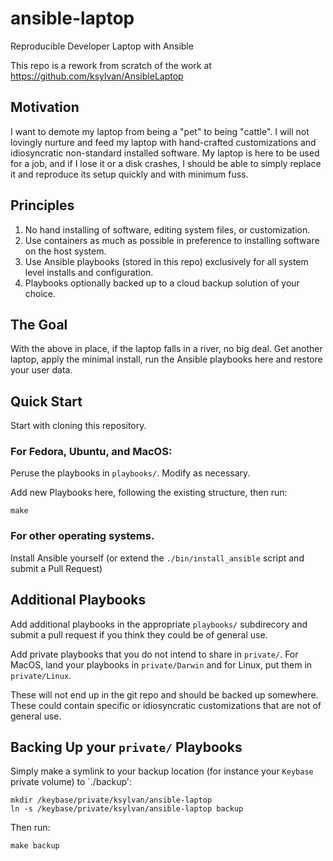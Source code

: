 # ansible-laptop

Reproducible Developer Laptop with Ansible

This repo is a rework from scratch of the work at https://github.com/ksylvan/AnsibleLaptop

## Motivation

I want to demote my laptop from being a "pet" to being "cattle". I will not
lovingly nurture and feed my laptop with hand-crafted customizations and
idiosyncratic non-standard installed software. My laptop is here to be used for
a job, and if I lose it or a disk crashes, I should be able to simply replace it
and reproduce its setup quickly and with minimum fuss.

## Principles

1. No hand installing of software, editing system files, or customization.
2. Use containers as much as possible in preference to installing software on
the host system.
3. Use Ansible playbooks (stored in this repo) exclusively for all system level
installs and configuration.
4. Playbooks optionally backed up to a cloud backup solution of your choice.

## The Goal

With the above in place, if the laptop falls in a river, no big deal. Get
another laptop, apply the minimal install, run the Ansible playbooks here and
restore your user data.

## Quick Start

Start with cloning this repository.

### For Fedora, Ubuntu, and MacOS:

Peruse the playbooks in `playbooks/`. Modify as necessary.

Add new Playbooks here, following the existing structure, then run:

```
make
```

### For other operating systems.

Install Ansible yourself (or extend the `./bin/install_ansible`
script and submit a Pull Request)

## Additional Playbooks

Add additional playbooks in the appropriate `playbooks/` subdirecory and
submit a pull request if you think they could be of general use.

Add private playbooks that you do not intend to share in `private/`.
For MacOS, land your playbooks in `private/Darwin` and for Linux,
put them in `private/Linux`.

These will not end up in the git repo and should be backed up
somewhere. These could contain specific or idiosyncratic customizations
that are not of general use.

## Backing Up your `private/` Playbooks

Simply make a symlink to your backup location (for instance your `Keybase`
private volume) to `./backup':

```
mkdir /keybase/private/ksylvan/ansible-laptop
ln -s /keybase/private/ksylvan/ansible-laptop backup
```

Then run:

```
make backup
```
